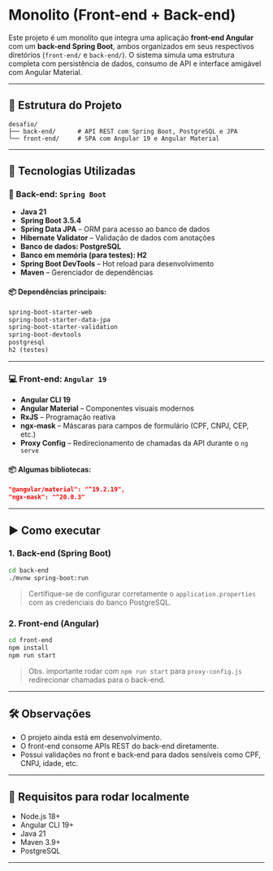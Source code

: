 # Monolito (Front-end + Back-end)

Este projeto é um monolito que integra uma aplicação **front-end Angular** com um **back-end Spring Boot**, ambos organizados em seus respectivos diretórios (`front-end/` e `back-end/`). O sistema simula uma estrutura completa com persistência de dados, consumo de API e interface amigável com Angular Material.

---

## 📁 Estrutura do Projeto

```
desafio/
├── back-end/      # API REST com Spring Boot, PostgreSQL e JPA
└── front-end/     # SPA com Angular 19 e Angular Material
```

---

## 🚀 Tecnologias Utilizadas

### 🔧 Back-end: `Spring Boot`
- **Java 21**
- **Spring Boot 3.5.4**
- **Spring Data JPA** – ORM para acesso ao banco de dados
- **Hibernate Validator** – Validação de dados com anotações
- **Banco de dados: PostgreSQL**
- **Banco em memória (para testes): H2**
- **Spring Boot DevTools** – Hot reload para desenvolvimento
- **Maven** – Gerenciador de dependências

#### 📦 Dependências principais:
```xml
spring-boot-starter-web
spring-boot-starter-data-jpa
spring-boot-starter-validation
spring-boot-devtools
postgresql
h2 (testes)
```

---

### 💻 Front-end: `Angular 19`
- **Angular CLI 19**
- **Angular Material** – Componentes visuais modernos
- **RxJS** – Programação reativa
- **ngx-mask** – Máscaras para campos de formulário (CPF, CNPJ, CEP, etc.)
- **Proxy Config** – Redirecionamento de chamadas da API durante o `ng serve`

#### 📦 Algumas bibliotecas:
```json
"@angular/material": "^19.2.19",
"ngx-mask": "^20.0.3"
```

---

## ▶️ Como executar

### 1. Back-end (Spring Boot)

```bash
cd back-end
./mvnw spring-boot:run
```

> Certifique-se de configurar corretamente o `application.properties` com as credenciais do banco PostgreSQL.

### 2. Front-end (Angular)

```bash
cd front-end
npm install
npm run start
```

> Obs. importante rodar com `npm run start` para `proxy-config.js` redirecionar chamadas para o back-end.

---

## 🛠️ Observações

- O projeto ainda está em desenvolvimento.
- O front-end consome APIs REST do back-end diretamente.
- Possui validações no front e back-end para dados sensíveis como CPF, CNPJ, idade, etc.

---

## 📌 Requisitos para rodar localmente

- Node.js 18+
- Angular CLI 19+
- Java 21
- Maven 3.9+
- PostgreSQL

---
